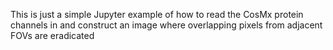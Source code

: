 This is just a simple Jupyter example of how to read the CosMx protein channels in and construct an image where overlapping pixels from adjacent FOVs are eradicated
